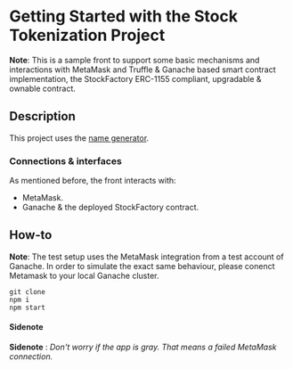 # Getting Started with the Stock Tokenization Project

**Note**: This is a sample front to support some basic mechanisms and interactions with MetaMask and Truffle & Ganache based smart contract implementation, the StockFactory ERC-1155 compliant, upgradable & ownable contract.

## Description

This project uses the [name generator](https://gist.github.com/tkon99/4c98af713acc73bed74c).

### Connections & interfaces

As mentioned before, the front interacts with:

- MetaMask.
- Ganache & the deployed StockFactory contract.

## How-to

**Note**: The test setup uses the MetaMask integration from a test account of Ganache. In order to simulate the exact same behaviour, please conenct Metamask to your local Ganache cluster.

    git clone
    npm i
    npm start

#### Sidenote

**Sidenote** : _Don't worry if the app is gray. That means a failed MetaMask connection._
